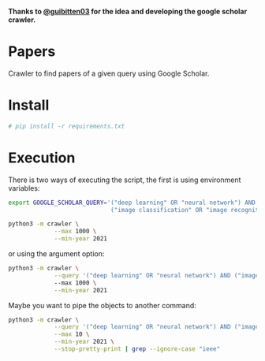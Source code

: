 **Thanks to [@guibitten03](https://github.com/guibitten03) for the idea and developing the google scholar crawler.**

# Papers
Crawler to find papers of a given query using Google Scholar.

# Install
```bash
# pip install -r requirements.txt
```

# Execution
There is two ways of executing the script, the first is using environment variables:
```bash
export GOOGLE_SCHOLAR_QUERY='("deep learning" OR "neural network") AND \
                             ("image classification" OR "image recognition")'

python3 -m crawler \
             --max 1000 \
             --min-year 2021
```
or using the argument option:
```bash
python3 -m crawler \
             --query '("deep learning" OR "neural network") AND ("image classification" OR "image recognition")'
             --max 1000 \
             --min-year 2021
```
Maybe you want to pipe the objects to another command:
```bash
python3 -m crawler \
             --query '("deep learning" OR "neural network") AND ("image classification" OR "image recognition")' \
             --max 10 \
             --min-year 2021 \
             --stop-pretty-print | grep --ignore-case "ieee"
```

